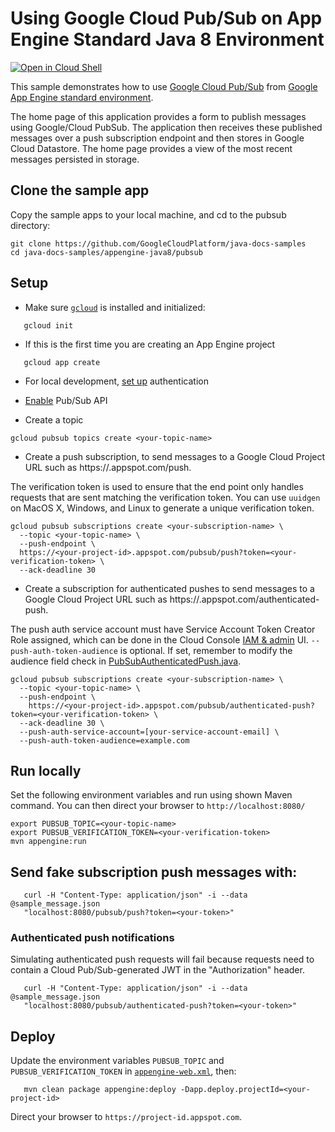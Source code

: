 # Using Google Cloud Pub/Sub on App Engine Standard Java 8 Environment

<a href="https://console.cloud.google.com/cloudshell/open?git_repo=https://github.com/GoogleCloudPlatform/java-docs-samples&page=editor&open_in_editor=appengine-java8/pubsub/README.md">
<img alt="Open in Cloud Shell" src ="http://gstatic.com/cloudssh/images/open-btn.png"></a>

This sample demonstrates how to use [Google Cloud Pub/Sub][pubsub]
from [Google App Engine standard environment][ae-docs].

[pubsub]: https://cloud.google.com/pubsub/docs/
[ae-docs]: https://cloud.google.com/appengine/docs/java/

The home page of this application provides a form to publish messages using Google/Cloud PubSub. The application
then receives these published messages over a push subscription endpoint and then stores in Google Cloud Datastore.
The home page provides a view of the most recent messages persisted in storage.

## Clone the sample app

Copy the sample apps to your local machine, and cd to the pubsub directory:

```
git clone https://github.com/GoogleCloudPlatform/java-docs-samples
cd java-docs-samples/appengine-java8/pubsub
```

## Setup

- Make sure [`gcloud`](https://cloud.google.com/sdk/docs/) is installed and initialized:
```
   gcloud init
```
- If this is the first time you are creating an App Engine project
```
   gcloud app create
```
- For local development, [set up](https://cloud.google.com/docs/authentication/getting-started) authentication
- [Enable](https://console.cloud.google.com/launcher/details/google/pubsub.googleapis.com) Pub/Sub API

- Create a topic
```
gcloud pubsub topics create <your-topic-name>
```

- Create a push subscription, to send messages to a Google Cloud Project URL such as https://<your-project-id>.appspot.com/push.

The verification token is used to ensure that the end point only handles requests that are sent matching the verification token.
You can use `uuidgen` on MacOS X, Windows, and Linux to generate a unique verification token.

```
gcloud pubsub subscriptions create <your-subscription-name> \
  --topic <your-topic-name> \
  --push-endpoint \
  https://<your-project-id>.appspot.com/pubsub/push?token=<your-verification-token> \
  --ack-deadline 30
```

- Create a subscription for authenticated pushes to send messages to a Google Cloud Project URL such as https://<your-project-id>.appspot.com/authenticated-push.

The push auth service account must have Service Account Token Creator Role assigned, which can be done in the Cloud Console [IAM & admin](https://console.cloud.google.com/iam-admin/iam) UI.
`--push-auth-token-audience` is optional. If set, remember to modify the audience field check in [PubSubAuthenticatedPush.java](src/main/java/com/example/appengine/pubsub/PubSubAuthenticatedPush.java#L48).

```
gcloud pubsub subscriptions create <your-subscription-name> \
  --topic <your-topic-name> \
  --push-endpoint \
    https://<your-project-id>.appspot.com/pubsub/authenticated-push?token=<your-verification-token> \
  --ack-deadline 30 \
  --push-auth-service-account=[your-service-account-email] \
  --push-auth-token-audience=example.com
```

## Run locally
Set the following environment variables and run using shown Maven command. You can then
direct your browser to `http://localhost:8080/`

```
export PUBSUB_TOPIC=<your-topic-name>
export PUBSUB_VERIFICATION_TOKEN=<your-verification-token>
mvn appengine:run
```

## Send fake subscription push messages with:

```
   curl -H "Content-Type: application/json" -i --data @sample_message.json
   "localhost:8080/pubsub/push?token=<your-token>"
```

### Authenticated push notifications

Simulating authenticated push requests will fail because requests need to contain a Cloud Pub/Sub-generated JWT in the "Authorization" header.

```
   curl -H "Content-Type: application/json" -i --data @sample_message.json
   "localhost:8080/pubsub/authenticated-push?token=<your-token>"
```

## Deploy

Update the environment variables `PUBSUB_TOPIC` and `PUBSUB_VERIFICATION_TOKEN` in
[`appengine-web.xml`](src/main/webapp/WEB-INF/appengine-web.xml),
then:

```
   mvn clean package appengine:deploy -Dapp.deploy.projectId=<your-project-id>
```

Direct your browser to `https://project-id.appspot.com`.
